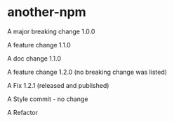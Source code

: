 # another-npm

A major breaking change 1.0.0

A feature change 1.1.0

A doc change 1.1.0

A feature change 1.2.0 (no breaking change was listed)

A Fix 1.2.1 (released and published)

A Style commit - no change

A Refactor